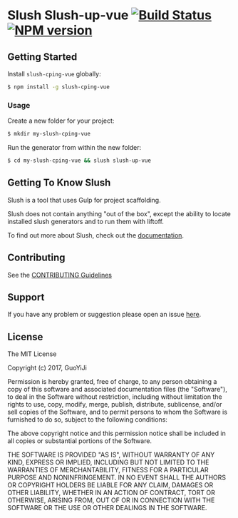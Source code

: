 # Slush Slush-up-vue [![Build Status](https://secure.travis-ci.org/735183844@qq.com/slush-cping-vue.png?branch=master)](https://travis-ci.org/735183844@qq.com/slush-cping-vue) [![NPM version](https://badge-me.herokuapp.com/api/npm/slush-cping-vue.png)](http://badges.enytc.com/for/npm/slush-cping-vue)

> 


## Getting Started

Install `slush-cping-vue` globally:

```bash
$ npm install -g slush-cping-vue
```

### Usage

Create a new folder for your project:

```bash
$ mkdir my-slush-cping-vue
```

Run the generator from within the new folder:

```bash
$ cd my-slush-cping-vue && slush slush-up-vue
```

## Getting To Know Slush

Slush is a tool that uses Gulp for project scaffolding.

Slush does not contain anything "out of the box", except the ability to locate installed slush generators and to run them with liftoff.

To find out more about Slush, check out the [documentation](https://github.com/slushjs/slush).

## Contributing

See the [CONTRIBUTING Guidelines](https://github.com/735183844@qq.com/slush-cping-vue/blob/master/CONTRIBUTING.md)

## Support
If you have any problem or suggestion please open an issue [here](https://github.com/735183844@qq.com/slush-cping-vue/issues).

## License 

The MIT License

Copyright (c) 2017, GuoYiJi

Permission is hereby granted, free of charge, to any person
obtaining a copy of this software and associated documentation
files (the "Software"), to deal in the Software without
restriction, including without limitation the rights to use,
copy, modify, merge, publish, distribute, sublicense, and/or sell
copies of the Software, and to permit persons to whom the
Software is furnished to do so, subject to the following
conditions:

The above copyright notice and this permission notice shall be
included in all copies or substantial portions of the Software.

THE SOFTWARE IS PROVIDED "AS IS", WITHOUT WARRANTY OF ANY KIND,
EXPRESS OR IMPLIED, INCLUDING BUT NOT LIMITED TO THE WARRANTIES
OF MERCHANTABILITY, FITNESS FOR A PARTICULAR PURPOSE AND
NONINFRINGEMENT. IN NO EVENT SHALL THE AUTHORS OR COPYRIGHT
HOLDERS BE LIABLE FOR ANY CLAIM, DAMAGES OR OTHER LIABILITY,
WHETHER IN AN ACTION OF CONTRACT, TORT OR OTHERWISE, ARISING
FROM, OUT OF OR IN CONNECTION WITH THE SOFTWARE OR THE USE OR
OTHER DEALINGS IN THE SOFTWARE.


